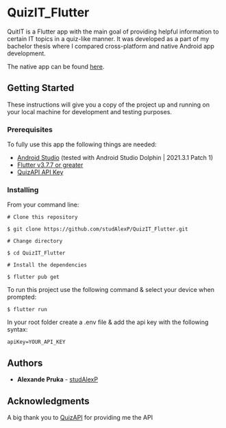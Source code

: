 # QuizIT_Flutter

QuitIT is a Flutter app with the main goal of providing helpful information to certain IT topics in a quiz-like manner.
It was developed as a part of my bachelor thesis where I compared cross-platform and native Android app development.

The native app can be found [here](https://github.com/studAlexP/QuizIT_Android).

## Getting Started
These instructions will give you a copy of the project up and running on your local machine for development and testing purposes.


### Prerequisites
To fully use this app the following things are needed:

+ [Android Studio](https://developer.android.com/studio) (tested with Android Studio Dolphin | 2021.3.1 Patch 1)
+ [Flutter v3.7.7 or greater](https://docs.flutter.dev/get-started/install)
+ [QuizAPI API Key](https://quizapi.io/)

### Installing
From your command line:
```
# Clone this repository

$ git clone https://github.com/studAlexP/QuizIT_Flutter.git

# Change directory

$ cd QuizIT_Flutter

# Install the dependencies

$ flutter pub get
```
To run this project use the following command & select your device when prompted:
```
$ flutter run
```

In your root folder create a .env file & add the api key with the following syntax:
```
apiKey=YOUR_API_KEY
```

## Authors
+ **Alexande Pruka** - [studAlexP](https://github.com/studAlexP)

## Acknowledgments

A big thank you to [QuizAPI](https://quizapi.io/) for providing me the API